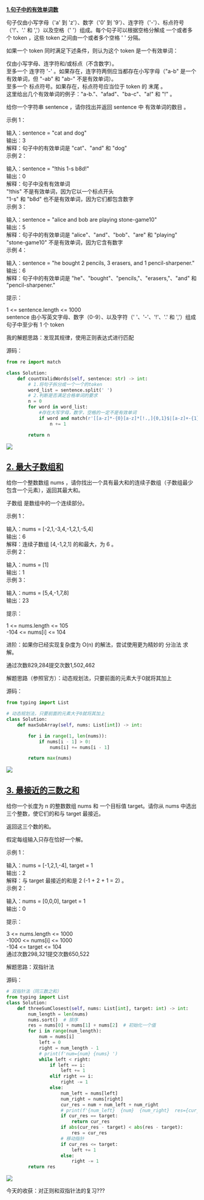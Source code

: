 
<BlogInfo id="1347" title="leetcode刷题日常" author="白日梦想猿" pv=0 read_times=0 pre_cost_time="143" category="leetcode100题" tag_list="['最大之数组合', '              三数之和', '              有效单词数']" create_time="2022.01.27 16:30:50.307141" update_time="2022.07.11 10:35:03" />

**[1.句子中的有效单词数](https://leetcode-cn.com/problems/number-of-valid-words-in-a-sentence/)**  
  
句子仅由小写字母（'a' 到 'z'）、数字（'0' 到 '9'）、连字符（'-'）、标点符号（'!'、'.' 和 ','）以及空格（'
'）组成。每个句子可以根据空格分解成 一个或者多个 token ，这些 token 之间由一个或者多个空格 ' ' 分隔。  
  
如果一个 token 同时满足下述条件，则认为这个 token 是一个有效单词：  
  
仅由小写字母、连字符和/或标点（不含数字）。  
至多一个 连字符 '-' 。如果存在，连字符两侧应当都存在小写字母（"a-b" 是一个有效单词，但 "-ab" 和 "ab-" 不是有效单词）。  
至多一个 标点符号。如果存在，标点符号应当位于 token 的 末尾 。  
这里给出几个有效单词的例子："a-b."、"afad"、"ba-c"、"a!" 和 "!" 。  
  
给你一个字符串 sentence ，请你找出并返回 sentence 中 有效单词的数目 。  
  
  
示例 1：  
  
输入：sentence = "cat and  dog"  
输出：3  
解释：句子中的有效单词是 "cat"、"and" 和 "dog"  
示例 2：  
  
输入：sentence = "!this  1-s b8d!"  
输出：0  
解释：句子中没有有效单词  
"!this" 不是有效单词，因为它以一个标点开头  
"1-s" 和 "b8d" 也不是有效单词，因为它们都包含数字  
示例 3：  
  
输入：sentence = "alice and  bob are playing stone-game10"  
输出：5  
解释：句子中的有效单词是 "alice"、"and"、"bob"、"are" 和 "playing"  
"stone-game10" 不是有效单词，因为它含有数字  
示例 4：  
  
输入：sentence = "he bought 2 pencils, 3 erasers, and 1  pencil-sharpener."  
输出：6  
解释：句子中的有效单词是 "he"、"bought"、"pencils,"、"erasers,"、"and" 和 "pencil-sharpener."  
  
  
提示：  
  
1 <= sentence.length <= 1000  
sentence 由小写英文字母、数字（0-9）、以及字符（' '、'-'、'!'、'.' 和 ','）组成  
句子中至少有 1 个 token  


我的解题思路：发现其规律，使用正则表达式进行匹配

源码：
```python
from re import match

class Solution:
    def countValidWords(self, sentence: str) -> int:
        # 1.将句子拆分成一个一个的token
        word_list = sentence.split(' ')
        # 2.判断是否满足合格单词的要求
        n = 0
        for word in word_list:
            #存在大写字母，数字，空格的一定不是有效单词
            if word and match(r'[[a-z]*-{0}[a-z]*[!.,]{0,1}$|[a-z]+-{1}[a-z]+[!.,]{0,1}$|[!.,]{0,1}]',word): #去掉空格
                n += 1

        return n
```


![](../media/image/2022/01/27/image-20220127162127-1.png)



## **[2\. 最大子数组和](https://leetcode-cn.com/problems/maximum-subarray/)**

给你一个整数数组 nums ，请你找出一个具有最大和的连续子数组（子数组最少包含一个元素），返回其最大和。

子数组 是数组中的一个连续部分。



示例 1：

输入：nums = [-2,1,-3,4,-1,2,1,-5,4]  
输出：6  
解释：连续子数组 [4,-1,2,1] 的和最大，为 6 。  
示例 2：

输入：nums = [1]  
输出：1  
示例 3：

输入：nums = [5,4,-1,7,8]  
输出：23  


提示：

1 <= nums.length <= 105  
-104 <= nums[i] <= 104  


进阶：如果你已经实现复杂度为 O(n) 的解法，尝试使用更为精妙的 分治法 求解。

通过次数829,284提交次数1,502,462

解题思路（参照官方）：动态规划法，只要前面的元素大于0就将其加上

源码：
```python
from typing import List

# 动态规划法，只要前面的元素大于0就将其加上
class Solution:
    def maxSubArray(self, nums: List[int]) -> int:

        for i in range(1, len(nums)):
            if nums[i - 1] > 0:
                nums[i] += nums[i - 1]

        return max(nums)
```


![](../media/image/2022/01/27/image-20220127162448-2.png)

## **[3\. 最接近的三数之和](https://leetcode-cn.com/problems/3sum-closest/)**

给你一个长度为 n 的整数数组 nums 和 一个目标值 target。请你从 nums 中选出三个整数，使它们的和与 target 最接近。

返回这三个数的和。

假定每组输入只存在恰好一个解。



示例 1：

输入：nums = [-1,2,1,-4], target = 1  
输出：2  
解释：与 target 最接近的和是 2 (-1 + 2 + 1 = 2) 。  
示例 2：

输入：nums = [0,0,0], target = 1  
输出：0  


提示：

3 <= nums.length <= 1000  
-1000 <= nums[i] <= 1000  
-104 <= target <= 104  
通过次数298,321提交次数650,522

解题思路：双指针法

源码：
```python
# 双指针法（同三数之和）
from typing import List
class Solution:
    def threeSumClosest(self, nums: List[int], target: int) -> int:
        num_length = len(nums)
        nums.sort()  # 排序
        res = nums[0] + nums[1] + nums[2]  # 初始化一个值
        for i in range(num_length):
            num = nums[i]
            left = 0
            right = num_length - 1
            # print(f'num={num} {nums} ')
            while left < right:
                if left == i:
                    left += 1
                elif right == i:
                    right -= 1
                else:
                    num_left = nums[left]
                    num_right = nums[right]
                    cur_res = num + num_left + num_right
                    # print(f'{num_left}  {num}  {num_right}  res={cur_res}')
                    if cur_res == target:
                        return cur_res
                    if abs(cur_res - target) < abs(res - target):
                        res = cur_res
                    # 移动指针
                    if cur_res <= target:
                        left += 1
                    else:
                        right -= 1
        return res
```


![](../media/image/2022/01/27/image-20220127162754-3.png)


今天的收获：对正则和双指针法的复习???








